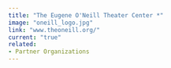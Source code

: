```yaml
---
title: "The Eugene O'Neill Theater Center *"
image: "oneill_logo.jpg"
link: "www.theoneill.org/"
current: "true"
related:
- Partner Organizations
---
```


